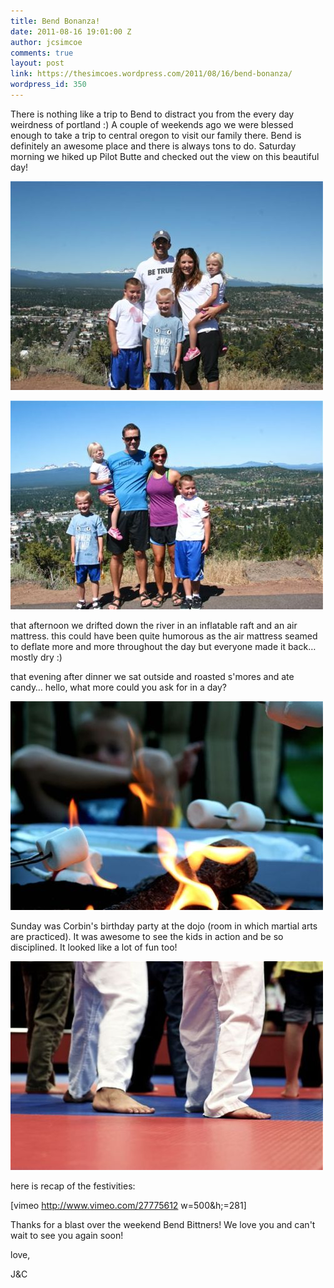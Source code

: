```yaml
---
title: Bend Bonanza!
date: 2011-08-16 19:01:00 Z
author: jcsimcoe
comments: true
layout: post
link: https://thesimcoes.wordpress.com/2011/08/16/bend-bonanza/
wordpress_id: 350
---
```


There is nothing like a trip to Bend to distract you from the every day weirdness of portland :) A couple of weekends ago we were blessed enough to take a trip to central oregon to visit our family there. Bend is definitely an awesome place and there is always tons to do. Saturday morning we hiked up Pilot Butte and checked out the view on this beautiful day!




![](/public/assets/tumblr_lq13u02onU1qb8l8q.jpg)




![](/public/assets/tumblr_lq13r4ZmQS1qb8l8q.jpg) 




that afternoon we drifted down the river in an inflatable raft and an air mattress. this could have been quite humorous as the air mattress seamed to deflate more and more throughout the day but everyone made it back… mostly dry :)




that evening after dinner we sat outside and roasted s'mores and ate candy… hello, what more could you ask for in a day?




![](/public/assets/tumblr_lq13xmdcUo1qb8l8q.jpg)




Sunday was Corbin's birthday party at the dojo (room in which martial arts are practiced). It was awesome to see the kids in action and be so disciplined. It looked like a lot of fun too!




![](/public/assets/tumblr_lq144mtv5d1qb8l8q.jpg)




here is recap of the festivities:




[vimeo http://www.vimeo.com/27775612 w=500&h;=281]




Thanks for a blast over the weekend Bend Bittners! We love you and can't wait to see you again soon!




love,




J&C
